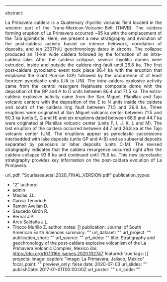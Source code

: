 ---

abstract: <p align="justify"> La Primavera caldera is a Quaternary rhyolitic volcanic field located in the western part of the Trans-Mexican-Volcanic-Belt (TMVB). The caldera forming eruption of La Primavera occurred ~95 ka with the emplacement of the Tala ignimbrite. Here, we present a new stratigraphy and evolution of the post-caldera activity based on intense fieldwork, correlation of deposits, and ten 230Th/U geochronology dates in zircons. The collapse produced an 11-km wide caldera followed by the formation of an intra-caldera lake. After the caldera collapse, several rhyolitic domes were extruded, inside and outside the caldera ring-fault until 26.8 ka. The first post-caldera pyroclastic event took place 86.4 ka with the eruption that emplaced the Giant Pumice (GP) followed by the occurrence of at least fourteen pyroclastic units (UA to UN). The intra-caldera explosive activity came from the central resurgent Nejahuete composite dome with the deposition of the GP and A to D units between 86.4 and 71.5 ka. The extra-caldera explosive activity came from the San Miguel, Planillas and Tajo volcanic centers with the deposition of the E to N units inside the caldera and south of the caldera ring fault between 71.5 and 26.8 ka. Three eruptions were originated at San Miguel volcanic center between 71.5 and 60.3 ka (units E, G and H) and six eruptions dated between 68.9 and 44.7 ka were originated at Planillas volcanic center (units F, I, J, K, L and M). The last eruption of the caldera occurred between 44.7 and 26.8 ka at the Tajo volcanic center (UN). The eruptions appear as pyroclastic successions interbedded with lake deposits (units GP and A-B) and as subaerial deposits separated by paleosols or lahar deposits (units C-M). The revised stratigraphy indicates that the caldera resurgence occurred right after the caldera collapse 93.8 ka and continued until 75.8 ka. This new pyroclastic stratigraphy provides key information on the post-caldera evolution of La Primavera. </p>

url_pdf: "Sourisseauetal.2020_FINAL_VERSION.pdf"
publication_types:
  - "2"
authors:
  - admin
  - Macias J.L.
  - Garcia Tenorio F.
  - Ramón Avellan D.
  - Saucedo Girón R.
  - Bernal J.P.
  - Arce Saldaña J.L.
  - Tinoco Murillo Z.
author_notes: []
publication: Journal of South American Earth Sciences
summary: ""
url_dataset: ""
url_project: ""
publication_short: ""
url_source: ""
url_video: ""
title: Stratigraphy and geochronology of the post-caldera explosive volcanism of the La Primavera Volcanic Complex, Mexico
doi: https://doi.org/10.1016/j.jsames.2020.102747
featured: true
tags: []
projects:
image:
  caption: "Image: La Primavera, Jalisco, México"
  focal_point: ""
  preview_only: false
date: 2020-07-03
url_slides: ""
publishDate: 2017-01-01T00:00:00Z
url_poster: ""
url_code: ""
---